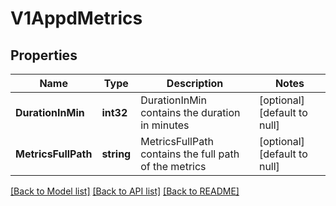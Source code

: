 # V1AppdMetrics

## Properties
Name | Type | Description | Notes
------------ | ------------- | ------------- | -------------
**DurationInMin** | **int32** | DurationInMin contains the duration in minutes | [optional] [default to null]
**MetricsFullPath** | **string** | MetricsFullPath contains the full path of the metrics | [optional] [default to null]

[[Back to Model list]](../README.md#documentation-for-models) [[Back to API list]](../README.md#documentation-for-api-endpoints) [[Back to README]](../README.md)

